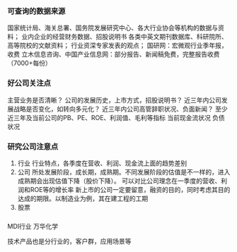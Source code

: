 ### 可查询的数据来源
国家统计局、海关总署、国务院发展研究中心、各大行业协会等机构的数据与资料；
业内企业的经营财务数据、招股说明书
各类中英文期刊数据库、科研院所、高等院校的文献资料；
行业资深专家发表的观点；
国研网：宏微观行业季年报，收费
立木信息咨询、中国产业信息网：部分报告、新闻稿免费，完整报告收费（7000+每份）

### 好公司关注点
主营业务是否清晰？
公司的发展历史，上市方式，招股说明书？
近三年内公司发展战略是否变化，如转向多元化？
近三年内公司高管辞职状况、负面新闻？
至少近三年及当前公司的PB、PE、ROE、利润值、毛利等指标
当前现金流状况
负债状况

### 研究公司注意点
1. 行业
行业特点，各季度在营收、利润、现金流上面的趋势差别
2. 公司
所处发展阶段，成长期，成熟期。不同发展阶段的估值是不一样的，进入成熟期会出现估值下降（股价下降）。
可以对比公司理念在一季度的营收、利润和ROE等的增长率
新上市的公司一定要留意，融资的目的，同时考虑其目的达成的期限。以制造业为例，其在建工程的工期
3. 股票


### 
MDI行业 万华化学


技术产品也是分行业的，客户群，应用场景等
